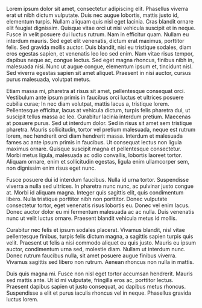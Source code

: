 Lorem ipsum dolor sit amet, consectetur adipiscing elit. Phasellus viverra erat ut nibh dictum vulputate. Duis nec augue lobortis, mattis justo id, elementum turpis. Nullam aliquam quis nisl eget lacinia. Cras blandit ornare elit feugiat dignissim. Quisque vitae orci ut nisi vehicula suscipit et in neque. Fusce in velit posuere dui luctus rutrum. Nam in efficitur quam. Nullam eu interdum mauris. Sed eget elit venenatis, dictum erat maximus, porttitor felis. Sed gravida mollis auctor. Duis blandit, nisi eu tristique sodales, diam eros egestas sapien, et venenatis leo leo sed enim. Nam vitae risus tempor, dapibus neque ac, congue lectus. Sed eget magna rhoncus, finibus nibh in, malesuada nisi. Nunc ut augue congue, elementum ipsum et, tincidunt nisl. Sed viverra egestas sapien sit amet aliquet. Praesent in nisi auctor, cursus purus malesuada, volutpat metus.

Etiam massa mi, pharetra at risus sit amet, pellentesque consequat orci. Vestibulum ante ipsum primis in faucibus orci luctus et ultrices posuere cubilia curae; In nec diam volutpat, mattis lacus a, tristique lorem. Pellentesque efficitur, lacus at vehicula dictum, turpis felis pharetra dui, ut suscipit tellus massa ac leo. Curabitur lacinia interdum pretium. Maecenas at posuere purus. Sed ut interdum dolor. Sed in risus sit amet sem tristique pharetra. Mauris sollicitudin, tortor vel pretium malesuada, neque est rutrum lorem, nec hendrerit orci diam hendrerit massa. Interdum et malesuada fames ac ante ipsum primis in faucibus. Ut consequat lectus non ligula maximus ornare. Quisque suscipit magna et pellentesque consectetur. Morbi metus ligula, malesuada ac odio convallis, lobortis laoreet tortor. Aliquam ornare, enim et sollicitudin egestas, ligula enim ullamcorper sem, non dignissim enim risus eget nunc.

Fusce posuere dui id interdum faucibus. Nulla id urna tortor. Suspendisse viverra a nulla sed ultrices. In pharetra nunc nunc, ac pulvinar justo congue at. Morbi id aliquam magna. Integer quis sagittis elit, quis condimentum libero. Nulla tristique porttitor nibh non porttitor. Donec vulputate consectetur tortor, eget venenatis risus lobortis eu. Donec vel enim lacus. Donec auctor dolor eu mi fermentum malesuada ac ac nulla. Duis venenatis nunc ut velit luctus ornare. Praesent blandit vehicula metus id mollis.

Curabitur nec felis et ipsum sodales placerat. Vivamus blandit, nisl vitae pellentesque finibus, turpis felis dictum magna, a sagittis sapien turpis quis velit. Praesent ut felis a nisi commodo aliquet eu quis justo. Mauris eu ipsum auctor, condimentum urna sed, molestie diam. Nullam ut interdum nunc. Donec rutrum faucibus nulla, sit amet posuere augue finibus viverra. Vivamus sagittis sed libero non rutrum. Aenean rhoncus non nulla in mattis.

Duis quis magna mi. Fusce non nisl eget tortor accumsan hendrerit. Mauris sed mattis ante. Ut id mi vulputate, fringilla eros ac, porttitor lectus. Praesent dapibus sapien ut justo consequat, ac dapibus metus rhoncus. Suspendisse a elit et purus iaculis rhoncus vel in neque. Phasellus gravida luctus lorem.